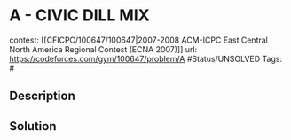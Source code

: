 # A - CIVIC DILL MIX

contest: [[CFICPC/100647/100647|2007-2008 ACM-ICPC East Central North America Regional Contest (ECNA 2007)]]
url: https://codeforces.com/gym/100647/problem/A
#Status/UNSOLVED
Tags: #

## Description

## Solution

